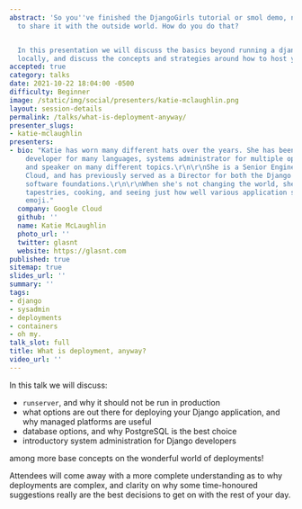 ```yaml
---
abstract: 'So you''ve finished the DjangoGirls tutorial or smol demo, now you want
  to share it with the outside world. How do you do that?


  In this presentation we will discuss the basics beyond running a django project
  locally, and discuss the concepts and strategies around how to host your project.'
accepted: true
category: talks
date: 2021-10-22 18:04:00 -0500
difficulty: Beginner
image: /static/img/social/presenters/katie-mclaughlin.png
layout: session-details
permalink: /talks/what-is-deployment-anyway/
presenter_slugs:
- katie-mclaughlin
presenters:
- bio: "Katie has worn many different hats over the years. She has been a software
    developer for many languages, systems administrator for multiple operating systems,
    and speaker on many different topics.\r\n\r\nShe is a Senior Engineer at Google
    Cloud, and has previously served as a Director for both the Django and Python
    software foundations.\r\n\r\nWhen she's not changing the world, she enjoys making
    tapestries, cooking, and seeing just how well various application stacks handle
    emoji."
  company: Google Cloud
  github: ''
  name: Katie McLaughlin
  photo_url: ''
  twitter: glasnt
  website: https://glasnt.com
published: true
sitemap: true
slides_url: ''
summary: ''
tags:
- django
- sysadmin
- deployments
- containers
- oh my.
talk_slot: full
title: What is deployment, anyway?
video_url: ''
---
```


In this talk we will discuss: 

* `runserver`, and why it should not be run in production
* what options are out there for deploying your Django application, and why managed platforms are useful
* database options, and why PostgreSQL is the best choice
* introductory system administration for Django developers

among more base concepts on the wonderful world of deployments!

Attendees will come away with a more complete understanding as to why deployments are complex, and clarity on why some time-honoured suggestions really are the best decisions to get on with the rest of your day.
